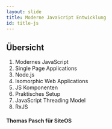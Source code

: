 ```yaml
---
layout: slide
title: Moderne JavaScript Entwicklung
id: title-js
---
```

## Übersicht

1. Modernes JavaScript
1. Single Page Applications
1. Node.js
1. Isomorphic Web Applications
1. JS Komponenten
1. Praktisches Setup
1. JavaScript Threading Model
1. RxJS


#### Thomas Pasch für SiteOS
